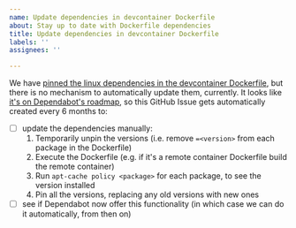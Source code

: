 ```yaml
---
name: Update dependencies in devcontainer Dockerfile
about: Stay up to date with Dockerfile dependencies
title: Update dependencies in devcontainer Dockerfile
labels: ''
assignees: ''

---
```



We have [pinned the linux dependencies in the devcontainer Dockerfile](https://github.com/agilepathway/hoverfly-github-action/pull/46/files), but there is no mechanism to automatically update them, currently. It looks like [it's on Dependabot's roadmap](https://github.com/dependabot/dependabot-core/issues/2129#issuecomment-511552345), so this GitHub Issue gets automatically created every 6 months to:

- [ ] update the dependencies manually:
    1. Temporarily unpin the versions (i.e. remove `=<version>` from each package in the Dockerfile)
    2. Execute the Dockerfile (e.g. if it's a remote container Dockerfile build the remote container)
    3. Run `apt-cache policy <package>` for each package, to see the version installed
    4. Pin all the versions, replacing any old versions with new ones
- [ ] see if Dependabot now offer this functionality (in which case we can do it automatically, from then on)
